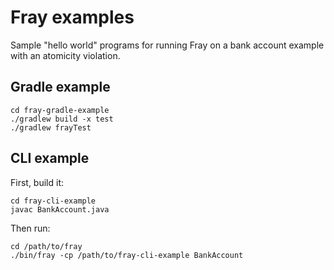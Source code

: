 # Fray examples

Sample "hello world" programs for running Fray on a bank account example with an atomicity violation.

## Gradle example

```
cd fray-gradle-example
./gradlew build -x test
./gradlew frayTest
```

## CLI example

First, build it:
```
cd fray-cli-example
javac BankAccount.java
```

Then run:
```
cd /path/to/fray
./bin/fray -cp /path/to/fray-cli-example BankAccount
```
